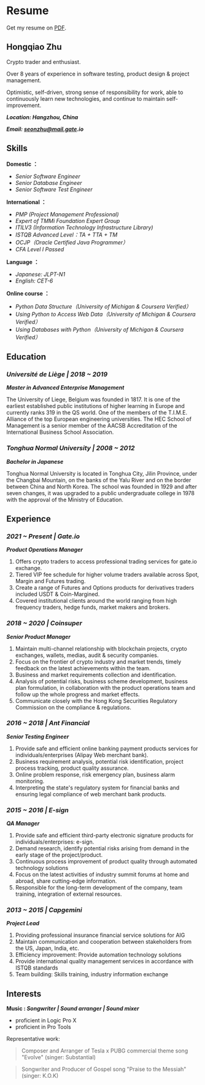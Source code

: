 
# Resume

Get my resume on [PDF](Resume.pdf).

## Hongqiao Zhu 


Crypto trader and enthusiast.

Over 8 years of experience in software testing, product design & project management.


Optimistic, self-driven, strong sense of responsibility for work, able to continuously learn new technologies, and continue to maintain self-improvement. 


**_Location: Hangzhou, China_**

**_Email: seonzhu@mail.gate.io_**



## Skills

**Domestic ：**

* _Senior Software Engineer_
* _Senior Database Engineer_
* _Senior Software Test Engineer_ 


**International ：**

* _PMP (Project Management Professional)_
* _Expert of TMMi Foundation Expert Group_
* _ITILV3 (Information Technology Infrastructure Library)_
* _ISTQB Advanced Level：TA + TTA + TM_
* _OCJP（Oracle Certified Java Programmer）_
* _CFA Level I Passed_


**Language ：**

* _Japanese: JLPT-N1_
* _English: CET-6_


**Online course ：**

* _Python Data Structure（University of Michigan & Coursera Verified）_
* _Using Python to Access Web Data（University of Michigan & Coursera Verified）_
* _Using Databases with Python（University of Michigan & Coursera Verified）_

## Education

### _Université de Liège | 2018 ~ 2019_

**_Master in Advanced Enterprise Management_**

The University of Liege, Belgium was founded in 1817. It is one of the earliest established public institutions of higher learning in Europe and currently ranks 319 in the QS world. One of the members of the T.I.M.E. Alliance of the top European engineering universities. The HEC School of Management is a senior member of the AACSB Accreditation of the International Business School Association.


### _Tonghua Normal University  | 2008 ~ 2012_ 

**_Bachelor in Japanese_**

Tonghua Normal University is located in Tonghua City, Jilin Province, under the Changbai Mountain, on the banks of the Yalu River and on the border between China and North Korea. The school was founded in 1929 and after seven changes, it was upgraded to a public undergraduate college in 1978 with the approval of the Ministry of Education. 



## Experience


### _2021 ~ Present | Gate.io_ 

**_Product Operations Manager_**

1. Offers crypto traders to access professional trading services for gate.io exchange.
2. Tiered VIP fee schedule for higher volume traders available across Spot, Margin and Futures trading. 
3. Create a range of Futures and Options products for derivatives traders included USDT & Coin-Margined. 
4. Covered institutional clients around the world ranging from high frequency traders, hedge funds, market makers and brokers.

### _2018 ~ 2020 | Coinsuper_ 

**_Senior Product Manager_**

1.	Maintain multi-channel relationship with blockchain projects, crypto exchanges, wallets, medias, audit & security companies. 
2. Focus on the frontier of crypto industry and market trends, timely feedback on the latest achievements within the team.
3.	Business and market requirements collection and identification.
4. Analysis of potential risks, business scheme development, business plan formulation, in collaboration with the product operations team and follow up the whole progress and market effects.
3.	Communicate closely with the Hong Kong Securities Regulatory Commission on the compliance & regulations.

### _2016 ~ 2018 | Ant Financial_ 

**_Senior Testing Engineer_**

1.	Provide safe and efficient online banking payment products services for individuals/enterprises (Alipay Web merchant bank).
2.	Business requirement analysis, potential risk identification, project process tracking, product quality assurance.
3.	Online problem response, risk emergency plan, business alarm monitoring.
4.	Interpreting the state's regulatory system for financial banks and ensuring legal compliance of web merchant bank products.

### _2015 ~ 2016 | E-sign_ 

**_QA Manager_**

1.	Provide safe and efficient third-party electronic signature products for individuals/enterprises: e-sign.
2.	Demand research, identify potential risks arising from demand in the early stage of the project/product.
3.	Continuous process improvement of product quality through automated technology solutions
4.	Focus on the latest activities of industry summit forums at home and abroad, share cutting-edge information.
5.	Responsible for the long-term development of the company, team training, integration of external resources.


### _2013 ~ 2015 | Capgemini_ 

**_Project Lead_**

1.	Providing professional insurance financial service solutions for AIG
2.	Maintain communication and cooperation between stakeholders from the US, Japan, India, etc.
3.	Efficiency improvement: Provide automation technology solutions
4.	Provide international quality management services in accordance with ISTQB standards
5.	Team building: Skills training, industry information exchange



## Interests
**Music : _Songwriter | Sound arranger | Sound mixer_**

* proficient in Logic Pro X 
* proficient in Pro Tools 

Representative work:

> Composer and Arranger of Tesla x PUBG commercial theme song "Evolve" (singer: Substantial)

> Songwriter and Producer of Gospel song "Praise to the Messiah" (singer: K.O.K)

